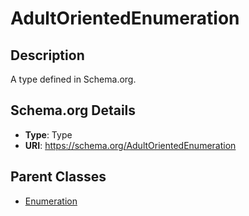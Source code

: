 # AdultOrientedEnumeration

## Description
A type defined in Schema.org.

## Schema.org Details
- **Type**: Type
- **URI**: https://schema.org/AdultOrientedEnumeration

## Parent Classes
- [Enumeration](../Enumeration.md)

